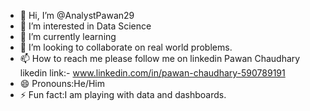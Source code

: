 - 👋 Hi, I’m @AnalystPawan29
- 👀 I’m interested in Data Science
- 🌱 I’m currently learning 
- 💞️ I’m looking to collaborate on real world problems.
- 📫 How to reach me please follow me on linkedin Pawan Chaudhary
likedin link:- www.linkedin.com/in/pawan-chaudhary-590789191
- 😄 Pronouns:He/Him
- ⚡ Fun fact:I am playing with data and dashboards.

<!---
AnalystPawan29/AnalystPawan29 is a ✨ special ✨ repository because its `README.md` (this file) appears on your GitHub profile.
You can click the Preview link to take a look at your changes.
--->
